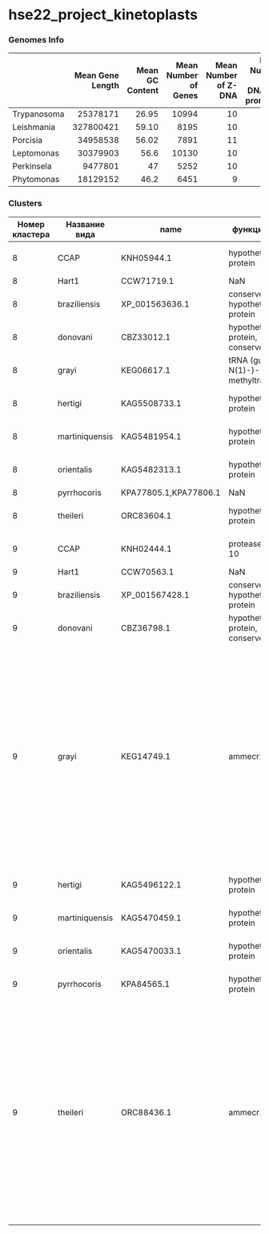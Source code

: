 # hse22_project_kinetoplasts

### Genomes Info 

|                                               |   Mean Gene Length |   Mean GC Content |   Mean Number of Genes |   Mean Number of Z-DNA |   Mean Number of Z-DNA in a promoter |   
|:----------------------------------------------|--------------:|---------------:|--------------------------:|-------------------------:|-------------------------------------:|
Trypanosoma | 25378171 | 26.95 | 10994 | 10 | 599
Leishmania | 327800421 | 59.10 | 8195 | 10 |600 
Porcisia | 34958538 | 56.02 | 7891 | 11 | 600 
Leptomonas | 30379903 | 56.6  | 10130 | 10 | 600
Perkinsela | 9477801 | 47 | 5252| 10 | 600
Phytomonas | 18129152 | 46.2 | 6451 | 9 | 600

### Clusters

Номер кластера | Название вида | name | функция белка | Ссылка на источник
---|---|---|---|---|
8 | CCAP | KNH05944.1 | hypothetical protein | определение функции затруднено | https://en.wikipedia.org/wiki/Hypothetical_protein
8 | Hart1 | CCW71719.1 | NaN | 
8 | braziliensis | XP_001563636.1 | conserved hypothetical protein | функционально не охарактеризован | https://www.ncbi.nlm.nih.gov/pmc/articles/PMC524295/
8 | donovani | CBZ33012.1 | hypothetical protein, conserved | функционально не охарактеризован | https://www.ncbi.nlm.nih.gov/pmc/articles/PMC524295/
8 | grayi | KEG06617.1 | tRNA (guanine-N(1)-)-methyltransferase | enzyme that catalyzes the chemical reaction | https://en.wikipedia.org/wiki/TRNA_(guanine-N1-)-methyltransferase
8 | hertigi | KAG5508733.1 | hypothetical protein | определение функции затруднено | https://en.wikipedia.org/wiki/Hypothetical_protein
8 | martiniquensis | KAG5481954.1 | hypothetical protein | определение функции затруднено | https://en.wikipedia.org/wiki/Hypothetical_protein
8 | orientalis | KAG5482313.1 | hypothetical protein | определение функции затруднено | https://en.wikipedia.org/wiki/Hypothetical_protein
8 | pyrrhocoris | KPA77805.1,KPA77806.1 | NaN | 
8 | theileri | ORC83604.1 | hypothetical protein | определение функции затруднено | https://en.wikipedia.org/wiki/Hypothetical_protein
9 | CCAP | KNH02444.1 | protease Do-like 10 |  enzyme that catalyzes proteolysis | https://www.ncbi.nlm.nih.gov/pmc/articles/PMC2576539/
9 | Hart1 | CCW70563.1 | NaN | 
9 | braziliensis | XP_001567428.1 | conserved hypothetical protein | функционально не охарактеризован | https://www.ncbi.nlm.nih.gov/pmc/articles/PMC524295/
9 | donovani | CBZ36798.1 | hypothetical protein, conserved | функционально не охарактеризован | https://www.ncbi.nlm.nih.gov/pmc/articles/PMC524295/
9 | grayi | KEG14749.1 | ammecr1 | The contiguous gene deletion syndrome is characterised by Alport syndrome (A), intellectual disability (M), midface hypoplasia (M), and elliptocytosis (E), as well as generalized hypoplasia and cardiac abnormalities. It is caused by a deletion in Xq22.3, comprising several genes including ammecr1 | https://en.wikipedia.org/wiki/AMMECR1
9 | hertigi | KAG5496122.1 | hypothetical protein | определение функции затруднено | https://en.wikipedia.org/wiki/Hypothetical_protein
9 | martiniquensis | KAG5470459.1 | hypothetical protein | определение функции затруднено | https://en.wikipedia.org/wiki/Hypothetical_protein
9 | orientalis | KAG5470033.1 | hypothetical protein | определение функции затруднено | https://en.wikipedia.org/wiki/Hypothetical_protein
9 | pyrrhocoris | KPA84565.1 | hypothetical protein | определение функции затруднено | https://en.wikipedia.org/wiki/Hypothetical_protein
9 | theileri | ORC88436.1 | ammecr1 | The contiguous gene deletion syndrome is characterised by Alport syndrome (A), intellectual disability (M), midface hypoplasia (M), and elliptocytosis (E), as well as generalized hypoplasia and cardiac abnormalities. It is caused by a deletion in Xq22.3, comprising several genes including ammecr1 | https://en.wikipedia.org/wiki/AMMECR1

